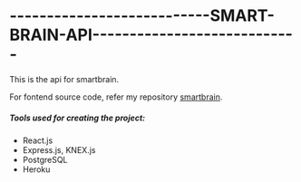 # ---------------------------SMART-BRAIN-API----------------------------

This is the api for smartbrain.

For fontend source code, refer my repository [smartbrain](https://github.com/naveeniitbhu/smartbrain).

##### Tools used for creating the project:
  - React.js
  - Express.js, KNEX.js
  - PostgreSQL
  - Heroku
 



